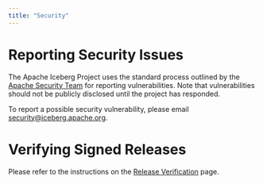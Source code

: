 ```yaml
---
title: "Security"
---
```

<!--
 - Licensed to the Apache Software Foundation (ASF) under one or more
 - contributor license agreements.  See the NOTICE file distributed with
 - this work for additional information regarding copyright ownership.
 - The ASF licenses this file to You under the Apache License, Version 2.0
 - (the "License"); you may not use this file except in compliance with
 - the License.  You may obtain a copy of the License at
 -
 -   http://www.apache.org/licenses/LICENSE-2.0
 -
 - Unless required by applicable law or agreed to in writing, software
 - distributed under the License is distributed on an "AS IS" BASIS,
 - WITHOUT WARRANTIES OR CONDITIONS OF ANY KIND, either express or implied.
 - See the License for the specific language governing permissions and
 - limitations under the License.
 -->

# Reporting Security Issues

The Apache Iceberg Project uses the standard process outlined by the [Apache
Security Team](https://www.apache.org/security/) for reporting vulnerabilities.
Note that vulnerabilities should not be publicly disclosed until the project has
responded.

To report a possible security vulnerability, please email <a href="mailto:security@iceberg.apache.org">security@iceberg.apache.org</a>.


# Verifying Signed Releases

Please refer to the instructions on the [Release Verification](https://www.apache.org/info/verification.html) page.

